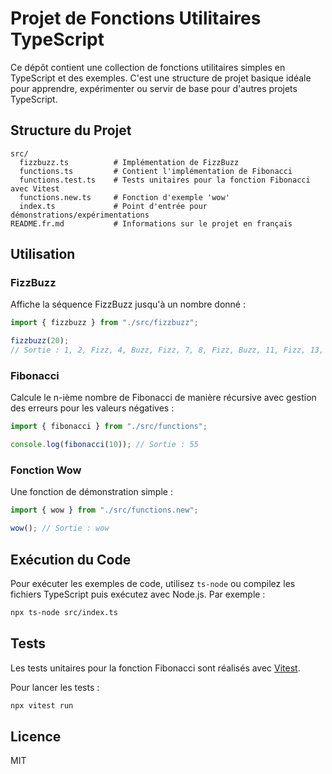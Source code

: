 # Projet de Fonctions Utilitaires TypeScript

Ce dépôt contient une collection de fonctions utilitaires simples en TypeScript et des exemples. C'est une structure de projet basique idéale pour apprendre, expérimenter ou servir de base pour d'autres projets TypeScript.

## Structure du Projet

```
src/
  fizzbuzz.ts          # Implémentation de FizzBuzz
  functions.ts         # Contient l'implémentation de Fibonacci
  functions.test.ts    # Tests unitaires pour la fonction Fibonacci avec Vitest
  functions.new.ts     # Fonction d'exemple 'wow'
  index.ts             # Point d'entrée pour démonstrations/expérimentations
README.fr.md           # Informations sur le projet en français
```

## Utilisation

### FizzBuzz

Affiche la séquence FizzBuzz jusqu'à un nombre donné :

```typescript
import { fizzbuzz } from "./src/fizzbuzz";

fizzbuzz(20);
// Sortie : 1, 2, Fizz, 4, Buzz, Fizz, 7, 8, Fizz, Buzz, 11, Fizz, 13, 14, FizzBuzz, 16, 17, Fizz, 19, Buzz
```

### Fibonacci

Calcule le n-ième nombre de Fibonacci de manière récursive avec gestion des erreurs pour les valeurs négatives :

```typescript
import { fibonacci } from "./src/functions";

console.log(fibonacci(10)); // Sortie : 55
```

### Fonction Wow

Une fonction de démonstration simple :

```typescript
import { wow } from "./src/functions.new";

wow(); // Sortie : wow
```

## Exécution du Code

Pour exécuter les exemples de code, utilisez `ts-node` ou compilez les fichiers TypeScript puis exécutez avec Node.js. Par exemple :

```bash
npx ts-node src/index.ts
```

## Tests

Les tests unitaires pour la fonction Fibonacci sont réalisés avec [Vitest](https://vitest.dev/).

Pour lancer les tests :

```bash
npx vitest run
```

## Licence

MIT